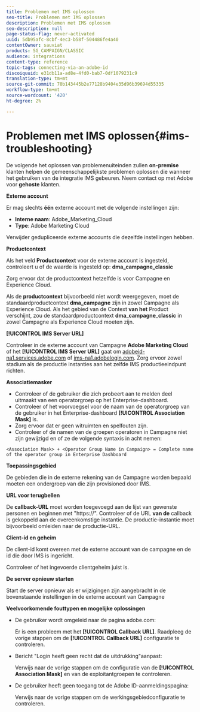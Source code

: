 ```yaml
---
title: Problemen met IMS oplossen
seo-title: Problemen met IMS oplossen
description: Problemen met IMS oplossen
seo-description: null
page-status-flag: never-activated
uuid: 5db95afc-8cbf-4ec3-b58f-504486fe4a40
contentOwner: sauviat
products: SG_CAMPAIGN/CLASSIC
audience: integrations
content-type: reference
topic-tags: connecting-via-an-adobe-id
discoiquuid: e31db11a-ad8e-4fd0-bab7-0df1079231c9
translation-type: tm+mt
source-git-commit: 70b143445b2e77128b9404e35d96b39694d55335
workflow-type: tm+mt
source-wordcount: '420'
ht-degree: 2%

---
```



# Problemen met IMS oplossen{#ims-troubleshooting}

De volgende het oplossen van problemenuiteinden zullen **on-premise** klanten helpen de gemeenschappelijkste problemen oplossen die wanneer het gebruiken van de integratie IMS gebeuren. Neem contact op met Adobe voor **gehoste** klanten.

**Externe account**

Er mag slechts **één** externe account met de volgende instellingen zijn:

* **Interne naam**: Adobe_Marketing_Cloud
* **Type**: Adobe Marketing Cloud

Verwijder gedupliceerde externe accounts die dezelfde instellingen hebben.

**Productcontext**

Als het veld **Productcontext** voor de externe account is ingesteld, controleert u of de waarde is ingesteld op: **dma_campagne_classic**

Zorg ervoor dat de productcontext hetzelfde is voor Campagne en Experience Cloud.

Als de **productcontext** bijvoorbeeld niet wordt weergegeven, moet de standaardproductcontext **dma_campagne** zijn in zowel Campagne als Experience Cloud. Als het gebied van de Context **van het** Product verschijnt, zou de standaardproductcontext **dma_campagne_classic** in zowel Campagne als Experience Cloud moeten zijn.

**[!UICONTROL IMS Server URL]**

Controleer in de externe account van Campagne **Adobe Marketing Cloud** of het **[!UICONTROL IMS Server URL]** gaat om [adobeid-na1.services.adobe.com](https://adobeid-na1.services.adobe.com/) of [ims-na1.adobelogin.com](http://ims-na1.adobelogin.com/). Zorg ervoor zowel stadium als de productie instanties aan het zelfde IMS productieeindpunt richten.

**Associatiemasker**

* Controleer of de gebruiker die zich probeert aan te melden deel uitmaakt van een operatorgroep op het Enterprise-dashboard.
* Controleer of het voorvoegsel voor de naam van de operatorgroep van de gebruiker in het Enterprise-dashboard **[!UICONTROL Association Mask]** is.
* Zorg ervoor dat er geen witruimten en spelfouten zijn.
* Controleer of de namen van de groepen operatoren in Campagne niet zijn gewijzigd en of ze de volgende syntaxis in acht nemen:

```
<Association Mask> + <Operator Group Name in Campaign> = Complete name of the operator group in Enterprise Dashboard
```

**Toepassingsgebied**

De gebieden die in de externe rekening van de Campagne worden bepaald moeten een ondergroep van die zijn provisioned door IMS.

**URL voor terugbellen**

De **callback-URL** moet worden toegevoegd aan de lijst van gewenste personen en beginnen met &quot;https://&quot;. Controleer of de URL **van de** callback is gekoppeld aan de overeenkomstige instantie. De productie-instantie moet bijvoorbeeld omleiden naar de productie-URL.

**Client-id en geheim**

De client-id komt overeen met de externe account van de campagne en de id die door IMS is ingericht.

Controleer of het ingevoerde clientgeheim juist is.

**De server opnieuw starten**

Start de server opnieuw als er wijzigingen zijn aangebracht in de bovenstaande instellingen in de externe account van Campagne

**Veelvoorkomende fouttypen en mogelijke oplossingen**

* De gebruiker wordt omgeleid naar de pagina adobe.com:

   Er is een probleem met het **[!UICONTROL Callback URL]**. Raadpleeg de vorige stappen om de **[!UICONTROL Callback URL]** configuratie te controleren.

* Bericht &quot;Login heeft geen recht dat de uitdrukking&quot;aanpast:

   Verwijs naar de vorige stappen om de configuratie van de **[!UICONTROL Association Mask]** en van de exploitantgroepen te controleren.

* De gebruiker heeft geen toegang tot de Adobe ID-aanmeldingspagina:

   Verwijs naar de vorige stappen om de werkingsgebiedconfiguratie te controleren.


